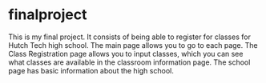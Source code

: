 # finalproject
This is my final project. It consists of being able to register for classes for Hutch Tech high school. The main page allows you to go to each page. The Class Registration page allows you to input classes, which you can see what classes are available in the classroom information page. The school page has basic information about the high school.
